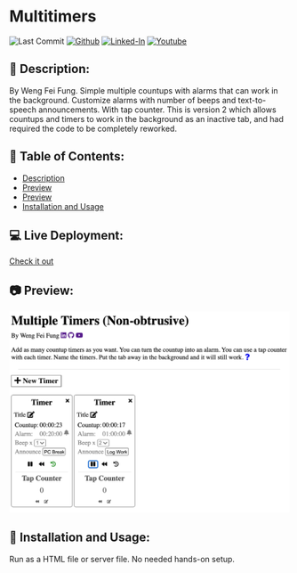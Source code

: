 # Multitimers

![Last Commit](https://img.shields.io/github/last-commit/Siphon880gh/multitimers/master)
<a target="_blank" href="https://github.com/Siphon880gh" rel="nofollow"><img src="https://img.shields.io/badge/GitHub--blue?style=social&logo=GitHub" alt="Github" data-canonical-src="https://img.shields.io/badge/GitHub--blue?style=social&logo=GitHub" style="max-width:100%;"></a>
<a target="_blank" href="https://www.linkedin.com/in/weng-fung/" rel="nofollow"><img src="https://img.shields.io/badge/LinkedIn-blue?style=flat&logo=linkedin&labelColor=blue" alt="Linked-In" data-canonical-src="https://img.shields.io/badge/LinkedIn-blue?style=flat&amp;logo=linkedin&amp;labelColor=blue" style="max-width:100%;"></a>
<a target="_blank" href="https://www.youtube.com/user/Siphon880yt/" rel="nofollow"><img src="https://img.shields.io/badge/Youtube-red?style=flat&logo=youtube&labelColor=red" alt="Youtube" data-canonical-src="https://img.shields.io/badge/Youtube-red?style=flat&amp;logo=youtube&amp;labelColor=red" style="max-width:100%;"></a>  

:page_facing_up: Description:
---
By Weng Fei Fung. Simple multiple countups with alarms that can work in the background. Customize alarms with number of beeps and text-to-speech announcements. With tap counter. This is version 2 which allows countups and timers to work in the background as an inactive tab, and had required the code to be completely reworked.

:open_file_folder: Table of Contents:
---
- [Description](#description)
- [Preview](#computer-live-deployment)
- [Preview](#camera-preview)
- [Installation and Usage](#minidisc-installation-and-usage)

:computer: Live Deployment:
---
<a href="https://wengindustry.com/tools/multitimers" target="_blank">Check it out</a>

:camera: Preview:
---
![image](docs/screenshot.png)

## :minidisc: Installation and Usage:
Run as a HTML file or server file. No needed hands-on setup.